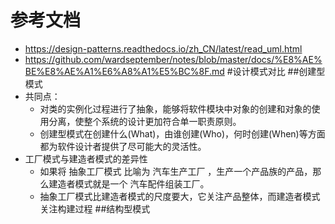 # 参考文档
* https://design-patterns.readthedocs.io/zh_CN/latest/read_uml.html
* https://github.com/wardseptember/notes/blob/master/docs/%E8%AE%BE%E8%AE%A1%E6%A8%A1%E5%BC%8F.md
#设计模式对比
##创建型模式
* 共同点： 
    * 对类的实例化过程进行了抽象，能够将软件模块中对象的创建和对象的使用分离，使整个系统的设计更加符合单一职责原则。  
    * 创建型模式在创建什么(What)，由谁创建(Who)，何时创建(When)等方面都为软件设计者提供了尽可能大的灵活性。
* 工厂模式与建造者模式的差异性
    * 如果将 抽象工厂模式 比喻为 汽车生产工厂 ，生产一个产品族的产品，那么建造者模式就是一个 汽车配件组装工厂。
    * 抽象工厂模式比建造者模式的尺度要大，它关注产品整体，而建造者模式关注构建过程 
##结构型模式    

